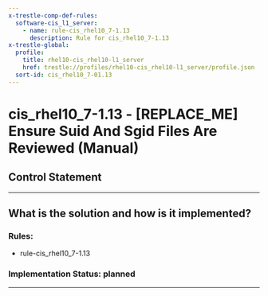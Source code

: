 ```yaml
---
x-trestle-comp-def-rules:
  software-cis_l1_server:
    - name: rule-cis_rhel10_7-1.13
      description: Rule for cis_rhel10_7-1.13
x-trestle-global:
  profile:
    title: rhel10-cis_rhel10-l1_server
    href: trestle://profiles/rhel10-cis_rhel10-l1_server/profile.json
  sort-id: cis_rhel10_7-01.13
---
```


# cis_rhel10_7-1.13 - \[REPLACE_ME\] Ensure Suid And Sgid Files Are Reviewed (Manual)

## Control Statement

______________________________________________________________________

## What is the solution and how is it implemented?

<!-- For implementation status enter one of: implemented, partial, planned, alternative, not-applicable -->

<!-- Note that the list of rules under ### Rules: is read-only and changes will not be captured after assembly to JSON -->

<!-- Add control implementation description here for control: cis_rhel10_7-1.13 -->

### Rules:

  - rule-cis_rhel10_7-1.13

### Implementation Status: planned

______________________________________________________________________

